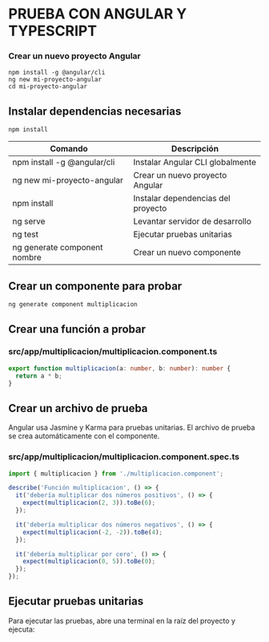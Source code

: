# PRUEBA CON ANGULAR Y TYPESCRIPT

### Crear un nuevo proyecto Angular
```
npm install -g @angular/cli
ng new mi-proyecto-angular
cd mi-proyecto-angular
```

## Instalar dependencias necesarias
```
npm install
```

| Comando                          | Descripción                        |
| -------------------------------- | ---------------------------------- |
| npm install -g @angular/cli      | Instalar Angular CLI globalmente   |
| ng new mi-proyecto-angular       | Crear un nuevo proyecto Angular    |
| npm install                      | Instalar dependencias del proyecto |
| ng serve                         | Levantar servidor de desarrollo    |
| ng test                          | Ejecutar pruebas unitarias         |
| ng generate component nombre     | Crear un nuevo componente          |

## Crear un componente para probar
```
ng generate component multiplicacion
```

## **Crear una función a probar**
### src/app/multiplicacion/multiplicacion.component.ts
```typescript
export function multiplicacion(a: number, b: number): number {
  return a * b;
}
```

## **Crear un archivo de prueba**
Angular usa Jasmine y Karma para pruebas unitarias. El archivo de prueba se crea automáticamente con el componente.

### src/app/multiplicacion/multiplicacion.component.spec.ts
```typescript
import { multiplicacion } from './multiplicacion.component';

describe('Función multiplicacion', () => {
  it('debería multiplicar dos números positivos', () => {
    expect(multiplicacion(2, 3)).toBe(6);
  });

  it('debería multiplicar dos números negativos', () => {
    expect(multiplicacion(-2, -2)).toBe(4);
  });

  it('debería multiplicar por cero', () => {
    expect(multiplicacion(0, 5)).toBe(0);
  });
});
```

## Ejecutar pruebas unitarias
Para ejecutar las pruebas, abre una terminal en la raíz del proyecto y ejecuta: